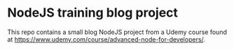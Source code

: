 # NodeJS training blog project

This repo contains a small blog NodeJS project from a Udemy course found at <https://www.udemy.com/course/advanced-node-for-developers/>.